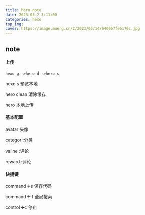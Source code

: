 ```yaml
---
title: hero note
date: 2023-05-2 3:11:00
categories: hexo
top_img: 
cover: https://image.muerg.cn/2/2023/05/14/646057fe6170c.jpg
---
```


## note

#### 上传

`hexo g ->hero d ->hero s` 

hexo s 预览本地

hero clean 清除缓存

hero 本地上传

#### 基本配置

avatar 头像

categor :分类

valine :评论

reward :评论

#### 快捷键

command ➕s 保存代码

command ➕ f 全局搜索

control ➕c 停止



